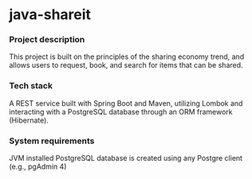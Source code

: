 # java-shareit

### Project description
This project is built on the principles of the sharing economy trend, and allows users to request, book, and search for items that can be shared.

### Tech stack
A REST service built with Spring Boot and Maven, utilizing Lombok and interacting with a PostgreSQL database through an ORM framework (Hibernate).

### System requirements
JVM installed
PostgreSQL database is created using any Postgre client (e.g., pgAdmin 4)
